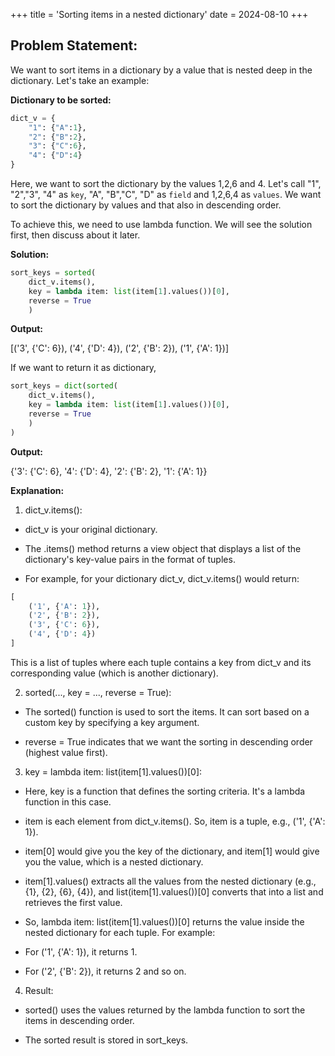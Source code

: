 +++
title = 'Sorting items in a nested dictionary'
date = 2024-08-10
+++

## Problem Statement:

We want to sort items in a dictionary by a value that is nested deep in the dictionary. Let's take an example:

**Dictionary to be sorted:**

```python
dict_v = {
    "1": {"A":1},
    "2": {"B":2},
    "3": {"C":6},
    "4": {"D":4}
}
```
Here, we want to sort the dictionary by the values 1,2,6 and 4. Let's call "1", "2","3", "4" as `key`, "A", "B","C", "D" as `field` and 1,2,6,4 as `values`. We want to sort the dictionary by values and that also in descending order. 

To achieve this, we need to use lambda function. We will see the solution first, then discuss about it later.

**Solution:**

```python
sort_keys = sorted(
    dict_v.items(),
    key = lambda item: list(item[1].values())[0],
    reverse = True
    )
```

**Output:**

[('3', {'C': 6}), ('4', {'D': 4}), ('2', {'B': 2}), ('1', {'A': 1})]

If we want to return it as dictionary,

```python
sort_keys = dict(sorted(
    dict_v.items(),
    key = lambda item: list(item[1].values())[0],
    reverse = True
    )
)
```

**Output:**

{'3': {'C': 6}, '4': {'D': 4}, '2': {'B': 2}, '1': {'A': 1}}

**Explanation:**

1. dict_v.items():

- dict_v is your original dictionary.

- The .items() method returns a view object that displays a list of the dictionary's key-value pairs in the format of tuples.

- For example, for your dictionary dict_v, dict_v.items() would return:

```python
[
    ('1', {'A': 1}),
    ('2', {'B': 2}),
    ('3', {'C': 6}),
    ('4', {'D': 4})
]
```
This is a list of tuples where each tuple contains a key from dict_v and its corresponding value (which is another dictionary).

2. sorted(..., key = ..., reverse = True):

- The sorted() function is used to sort the items. It can sort based on a custom key by specifying a key argument.

- reverse = True indicates that we want the sorting in descending order (highest value first).

3. key = lambda item: list(item[1].values())[0]:

- Here, key is a function that defines the sorting criteria. It's a lambda function in this case.

- item is each element from dict_v.items(). So, item is a tuple, e.g., ('1', {'A': 1}).

- item[0] would give you the key of the dictionary, and item[1] would give you the value, which is a nested dictionary.

- item[1].values() extracts all the values from the nested dictionary (e.g., {1}, {2}, {6}, {4}), and list(item[1].values())[0] converts that into a list and retrieves the first value.

- So, lambda item: list(item[1].values())[0] returns the value inside the nested dictionary for each tuple. For example:

- For ('1', {'A': 1}), it returns 1.

- For ('2', {'B': 2}), it returns 2 and so on.

4. Result:

- sorted() uses the values returned by the lambda function to sort the items in descending order.

- The sorted result is stored in sort_keys.


